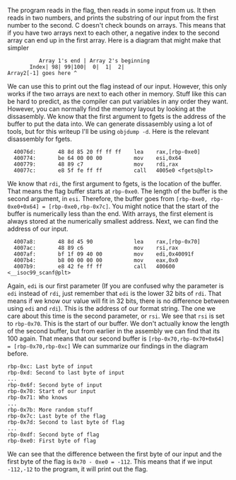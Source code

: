 The program reads in the flag, then reads in some input from us. It then reads
in two numbers, and prints the substring of our input from the first number to
the second. C doesn't check bounds on arrays. This means that if you have two
arrays next to each other, a negative index to the second array can end up in
the first array. Here is a diagram that might make that simpler

```
          Array 1's end | Array 2's beginning
       Index| 98| 99|100|  0|  1|  2|
Array2[-1] goes here ^
```

We can use this to print out the flag instead of our input. However, this only
works if the two arrays are next to each other in memory.  Stuff like this can
be hard to predict, as the compiler can put variables in any order they want.
However, you can normally find the memory layout by looking at the dissasembly.
We know that the first argument to fgets is the address of the buffer to put the
data into. We can generate dissasembly using a lot of tools, but for this
writeup I'll be using `objdump -d`. Here is the relevant disassembly for fgets.

```
  40076d:       48 8d 85 20 ff ff ff    lea    rax,[rbp-0xe0]
  400774:       be 64 00 00 00          mov    esi,0x64
  400779:       48 89 c7                mov    rdi,rax
  40077c:       e8 5f fe ff ff          call   4005e0 <fgets@plt>
```

We know that `rdi`, the first argument to fgets, is the location of the buffer.
That means the flag buffer starts at `rbp-0xe0`. The length of the buffer is
the second argument, in `esi`. Therefore, the buffer goes from `[rbp-0xe0,
rbp-0xe0+0x64] = [rbp-0xe0,rbp-0x7c]`. You might notice that the start of the
buffer is numerically less than the end. With arrays, the first element is
always stored at the numerically smallest address. Next, we can find the address
of our input.

```
  4007a8:       48 8d 45 90             lea    rax,[rbp-0x70]
  4007ac:       48 89 c6                mov    rsi,rax
  4007af:       bf 1f 09 40 00          mov    edi,0x40091f
  4007b4:       b8 00 00 00 00          mov    eax,0x0
  4007b9:       e8 42 fe ff ff          call   400600 <__isoc99_scanf@plt>
```

Again, `edi` is our first parameter (If you are confused why the parameter is
`edi` instead of `rdi`, just remember that `edi` is the lower 32 bits of `rdi`.
That means if we know our value will fit in 32 bits, there is no difference
between using `edi` and `rdi`). This is the address of our format string. The
one we care about this time is the second parameter, or `rsi`. We see that `rsi`
is set to `rbp-0x70`. This is the start of our buffer. We don't actually know
the length of the second buffer, but from earlier in the assembly we can find
that its 100 again. That means that our second buffer is
`[rbp-0x70,rbp-0x70+0x64] = [rbp-0x70,rbp-0xc]` We can summarize our findings in
the diagram before.

```
rbp-0xc: Last byte of input
rbp-0xd: Second to last byte of input
...
rbp-0x6f: Second byte of input
rbp-0x70: Start of our input
rbp-0x71: Who knows
...
rbp-0x7b: More random stuff 
rbp-0x7c: Last byte of the flag
rbp-0x7d: Second to last byte of flag
...
rbp-0xdf: Second byte of flag
rbp-0xe0: First byte of flag
```

We can see that the difference between the first byte of our input and the first
byte of the flag is `0x70 - 0xe0 = -112`. This means that if we input `-112,-12`
to the program, it will print out the flag.
